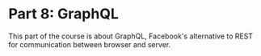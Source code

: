 # Part 8: GraphQL
This part of the course is about GraphQL, Facebook's alternative to REST for communication between browser and server.
